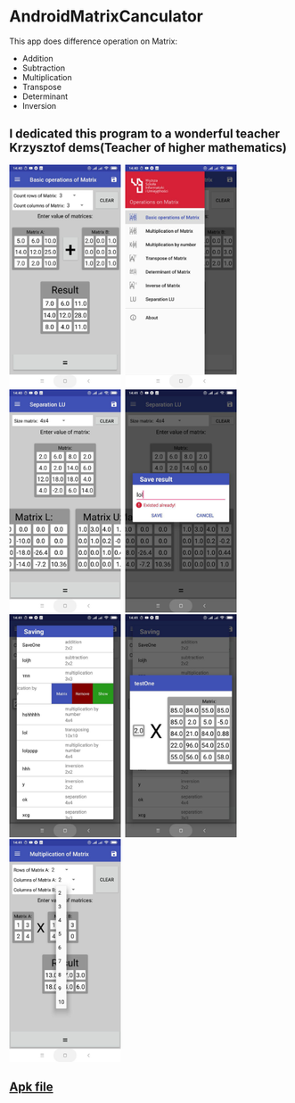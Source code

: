 # AndroidMatrixCanculator
This app does difference operation on Matrix:
* Addition 
* Subtraction
* Multiplication
* Transpose
* Determinant
* Inversion

## I dedicated this program to a wonderful teacher Krzysztof dems(Teacher of higher mathematics)

<img src="gitRes/photo_1.jpg" width=200>&nbsp;
<img src="gitRes/photo_2.jpg" width=200>&nbsp;
<img src="gitRes/photo_3.jpg" width=200>&nbsp;
<img src="gitRes/photo_4.jpg" width=200>&nbsp;
<img src="gitRes/photo_5.jpg" width=200>&nbsp;
<img src="gitRes/photo_6.jpg" width=200>&nbsp;
<img src="gitRes/photo_7.jpg" width=200>&nbsp;

## <a href="https://github.com/AlieksieievYurii/AndroidMatrixCanculator/tree/master/ApkFIle">Apk file</a>
